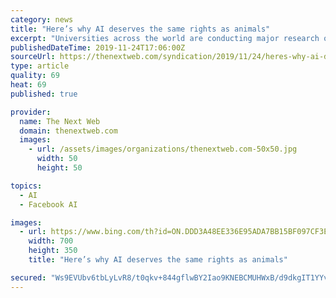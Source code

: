 ```yaml
---
category: news
title: "Here’s why AI deserves the same rights as animals"
excerpt: "Universities across the world are conducting major research on artificial intelligence (AI), as are organizations such as the Allen Institute, and tech companies including Google and Facebook. A likely result is that we will soon have AI approximately as cognitively sophisticated as mice or dogs. Now is the time to start thinking about whether ..."
publishedDateTime: 2019-11-24T17:06:00Z
sourceUrl: https://thenextweb.com/syndication/2019/11/24/heres-why-ai-deserves-the-same-rights-as-animals/
type: article
quality: 69
heat: 69
published: true

provider:
  name: The Next Web
  domain: thenextweb.com
  images:
    - url: /assets/images/organizations/thenextweb.com-50x50.jpg
      width: 50
      height: 50

topics:
  - AI
  - Facebook AI

images:
  - url: https://www.bing.com/th?id=ON.DDD3A48EE336E95ADA7BB15BF097CF3E
    width: 700
    height: 350
    title: "Here’s why AI deserves the same rights as animals"

secured: "Ws9EVUbv6tbLyLvR8/t0qkv+844gflwBY2Iao9KNEBCMUHWxB/d9dkgIT1YYvLMEFbceH7vcIfScGnbNUvBmox14jBwpCvsv9g4/3vV/hGu0HrHscN/VTJAuUJLuz+Ish8wrSxyCa5+nRVTgucObREfBcGOrj0KZo83Mct2lL63dC45lv81Ifst5mC2/b0gfhNSLhd+e+61A28gZ+8Kicv0Rg2DY0XiscyzmcZ0PgaW9vGI8a/ZhsETGI3xFJcFdzg9sfqna4Of6abwOHEMm9Q==;3xMOqnjfH8NoGDSamQPYGw=="
---
```



